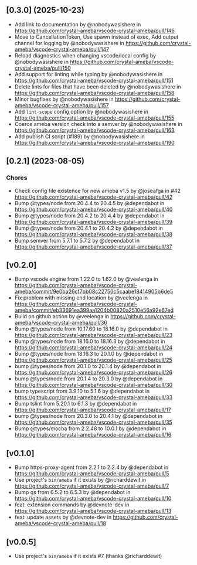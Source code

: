 ## [0.3.0] (2025-10-23)

* Add link to documentation by @nobodywasishere in https://github.com/crystal-ameba/vscode-crystal-ameba/pull/146
* Move to CancellationToken, Use spawn instead of exec, Add output channel for logging by @nobodywasishere in https://github.com/crystal-ameba/vscode-crystal-ameba/pull/147
* Reload diagnostics when changing vscode/local config by @nobodywasishere in https://github.com/crystal-ameba/vscode-crystal-ameba/pull/150
* Add support for linting while typing by @nobodywasishere in https://github.com/crystal-ameba/vscode-crystal-ameba/pull/151
* Delete lints for files that have been deleted by @nobodywasishere in https://github.com/crystal-ameba/vscode-crystal-ameba/pull/158
* Minor bugfixes by @nobodywasishere in https://github.com/crystal-ameba/vscode-crystal-ameba/pull/157
* Add `lint-scope` config option by @nobodywasishere in https://github.com/crystal-ameba/vscode-crystal-ameba/pull/155
* Coerce ameba version check into a semver by @nobodywasishere in https://github.com/crystal-ameba/vscode-crystal-ameba/pull/163
* Add publish CI script (#189) by @nobodywasishere in https://github.com/crystal-ameba/vscode-crystal-ameba/pull/190

## [0.2.1] (2023-08-05)

### Chores

* Check config file existence for new ameba v1.5 by @joseafga in #42 https://github.com/crystal-ameba/vscode-crystal-ameba/pull/42
* Bump @types/node from 20.4.4 to 20.4.5 by @dependabot in https://github.com/crystal-ameba/vscode-crystal-ameba/pull/40
* Bump @types/node from 20.4.2 to 20.4.4 by @dependabot in https://github.com/crystal-ameba/vscode-crystal-ameba/pull/39
* Bump @types/node from 20.4.1 to 20.4.2 by @dependabot in https://github.com/crystal-ameba/vscode-crystal-ameba/pull/38
* Bump semver from 5.7.1 to 5.7.2 by @dependabot in https://github.com/crystal-ameba/vscode-crystal-ameba/pull/37

## [v0.2.0]

* Bump vscode engine from 1.22.0 to 1.62.0 by @veelenga in https://github.com/crystal-ameba/vscode-crystal-ameba/commit/9e0ba26cf7bb08c22750c5caabe18414905b6de5
* Fix problem with missing end location by @veelenga in https://github.com/crystal-ameba/vscode-crystal-ameba/commit/eb33691ea399aa1204b00820a2510e56a92e67ed
* Build on github action by @veelenga in https://github.com/crystal-ameba/vscode-crystal-ameba/pull/36
* Bump @types/node from 10.17.60 to 18.16.0 by @dependabot in https://github.com/crystal-ameba/vscode-crystal-ameba/pull/23
* Bump @types/node from 18.16.0 to 18.16.3 by @dependabot in https://github.com/crystal-ameba/vscode-crystal-ameba/pull/24
* Bump @types/node from 18.16.3 to 20.1.0 by @dependabot in https://github.com/crystal-ameba/vscode-crystal-ameba/pull/25
* bump @types/node from 20.1.0 to 20.1.4 by @dependabot in https://github.com/crystal-ameba/vscode-crystal-ameba/pull/26
* bump @types/node from 20.1.4 to 20.3.0 by @dependabot in https://github.com/crystal-ameba/vscode-crystal-ameba/pull/30
* bump typescript from 3.9.10 to 5.1.6 by @dependabot in https://github.com/crystal-ameba/vscode-crystal-ameba/pull/33
* Bump tslint from 5.20.1 to 6.1.3 by @dependabot in https://github.com/crystal-ameba/vscode-crystal-ameba/pull/17
* bump @types/node from 20.3.0 to 20.4.1 by @dependabot in https://github.com/crystal-ameba/vscode-crystal-ameba/pull/35
* Bump @types/mocha from 2.2.48 to 10.0.1 by @dependabot in https://github.com/crystal-ameba/vscode-crystal-ameba/pull/16

## [v0.1.0]

* Bump https-proxy-agent from 2.2.1 to 2.2.4 by @dependabot in https://github.com/crystal-ameba/vscode-crystal-ameba/pull/5
* Use project's `bin/ameba` if it exists by @richarddewit in https://github.com/crystal-ameba/vscode-crystal-ameba/pull/7
* Bump qs from 6.5.2 to 6.5.3 by @dependabot in https://github.com/crystal-ameba/vscode-crystal-ameba/pull/10
* feat: extension commands by @devnote-dev in https://github.com/crystal-ameba/vscode-crystal-ameba/pull/13
* feat: update assets by @devnote-dev in https://github.com/crystal-ameba/vscode-crystal-ameba/pull/18

## [v0.0.5]

- Use project's `bin/ameba` if it exists #7 (thanks @richarddewit)
